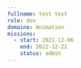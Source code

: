 ```yaml
---
fullname: test test
role: dev
domaine: Animation
missions:
  - start: 2021-12-06
    end: 2022-12-22
    status: admin
---
```


